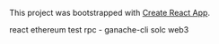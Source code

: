 This project was bootstrapped with [Create React App](https://github.com/facebookincubator/create-react-app).

react
ethereum test rpc - ganache-cli
solc
web3